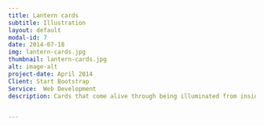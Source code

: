 ```yaml
---
title: Lantern cards
subtitle: Illustration
layout: default
modal-id: 7
date: 2014-07-18
img: lantern-cards.jpg
thumbnail: lantern-cards.jpg
alt: image-alt
project-date: April 2014
Client: Start Bootstrap
Service:  Web Development
description: Cards that come alive through being illuminated from inside, shining out through the image


---
```

